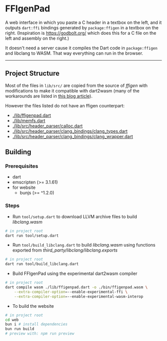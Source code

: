 # FFIgenPad

A web interface in which you paste a C header in a textbox on the left, and it outputs `dart:ffi` bindings generated by `package:ffigen` in a textbox on the right. (Inspiration is https://godbolt.org/ which does this for a C file on the left and assembly on the right.)

It doesn't need a server cause it compiles the Dart code in `package:ffigen` and libclang to WASM. That way everything can run in the browser.

------

## Project Structure

Most of the files in `lib/src/` are copied from the source of *ffigen* with modifications to make it compatible with dart2wasm (many of the workarounds are listed in [this blog article](https://thecomputerm.hashnode.dev/dirty-deeds-done-dart-cheap-experiments-with-dart2wasm)).

However the files listed do not have an ffigen counterpart:
- [./lib/ffigenpad.dart](./lib/ffigenpad.dart)
- [./lib/memfs.dart](./lib/memfs.dart)
- [./lib/src/header_parser/calloc.dart](./lib/src/header_parser/calloc.dart)
- [./lib/src/header_parser/clang_bindings/clang_types.dart](./lib/src/header_parser/clang_bindings/clang_types.dart)
- [./lib/src/header_parser/clang_bindings/clang_wrapper.dart](./lib/src/header_parser/clang_bindings/clang_wrapper.dart)

## Building

### Prerequisites

- dart
- emscripten (>= 3.1.61)
- for website
  - bunjs (>= ^1.2.0)

### Steps

- Run `tool/setup.dart` to download LLVM archive files to build *libclang.wasm*

```sh
# in project root
dart run tool/setup.dart
```

- Run `tool/build_libclang.dart` to build *libclang.wasm* using functions exported from *third_party/libclang/libclang.exports*

```sh
# in project root
dart run tool/build_libclang.dart
```

- Build FFIgenPad using the experimental dart2wasm compiler

```sh
# in project root
dart compile wasm ./lib/ffigenpad.dart -o ./bin/ffigenpad.wasm \
    --extra-compiler-option=--enable-experimental-ffi \
    --extra-compiler-option=--enable-experimental-wasm-interop
```

- To build the website

```sh
# in project root
cd web
bun i # install dependencies
bun run build
# preview with: npm run preview
```
